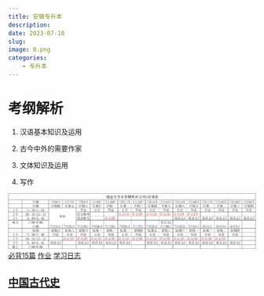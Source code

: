 ```yaml
---
title: 安徽专升本
description: 
date: 2023-07-10	
slug:
image: 0.png
categories:
    - 专升本
---
```

# 考纲解析
1. 汉语基本知识及运用

2. 古今中外的需要作家

3. 文体知识及运用

4. 写作


![作息表](作息表.jpg)
[必背15篇](https://sunzijie.cn/2023/%E5%BF%85%E8%83%8C15%E7%AF%87/)
[作业](https://sunzijie.cn/2023/%E4%BD%9C%E4%B8%9A/)
[学习日志](baidu.com)

## [中国古代史](https://sunzijie.cn/2023/day1-%E4%B8%AD%E5%9B%BD%E5%8F%A4%E4%BB%A3%E5%8F%B2/)



